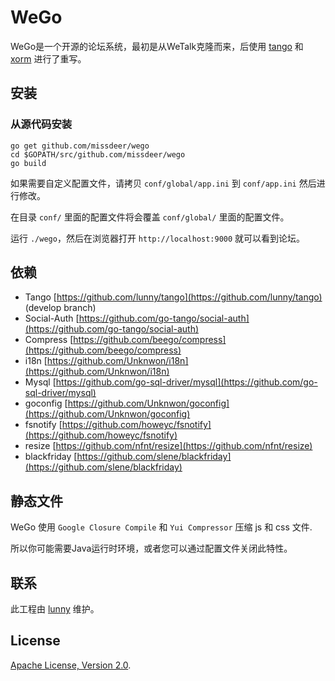 # WeGo

WeGo是一个开源的论坛系统，最初是从WeTalk克隆而来，后使用 [tango](http://github.com/lunny/tango) 和 [xorm](http://xorm.io) 进行了重写。

## 安装

### 从源代码安装

```
go get github.com/missdeer/wego
cd $GOPATH/src/github.com/missdeer/wego
go build
```

如果需要自定义配置文件，请拷贝 `conf/global/app.ini` 到 `conf/app.ini` 然后进行修改。

在目录 `conf/` 里面的配置文件将会覆盖 `conf/global/` 里面的配置文件。

运行 `./wego`，然后在浏览器打开 `http://localhost:9000` 就可以看到论坛。

## 依赖

* Tango [https://github.com/lunny/tango](https://github.com/lunny/tango) (develop branch)
* Social-Auth [https://github.com/go-tango/social-auth](https://github.com/go-tango/social-auth)
* Compress [https://github.com/beego/compress](https://github.com/beego/compress)
* i18n [https://github.com/Unknwon/i18n](https://github.com/Unknwon/i18n)
* Mysql [https://github.com/go-sql-driver/mysql](https://github.com/go-sql-driver/mysql)
* goconfig [https://github.com/Unknwon/goconfig](https://github.com/Unknwon/goconfig)
* fsnotify [https://github.com/howeyc/fsnotify](https://github.com/howeyc/fsnotify)
* resize [https://github.com/nfnt/resize](https://github.com/nfnt/resize)
* blackfriday [https://github.com/slene/blackfriday](https://github.com/slene/blackfriday)

## 静态文件

WeGo 使用 `Google Closure Compile` 和 `Yui Compressor` 压缩 js 和 css 文件.

所以你可能需要Java运行时环境，或者您可以通过配置文件关闭此特性。

## 联系

此工程由 [lunny](https://github.com/lunny) 维护。

## License

[Apache License, Version 2.0](http://www.apache.org/licenses/LICENSE-2.0.html).

